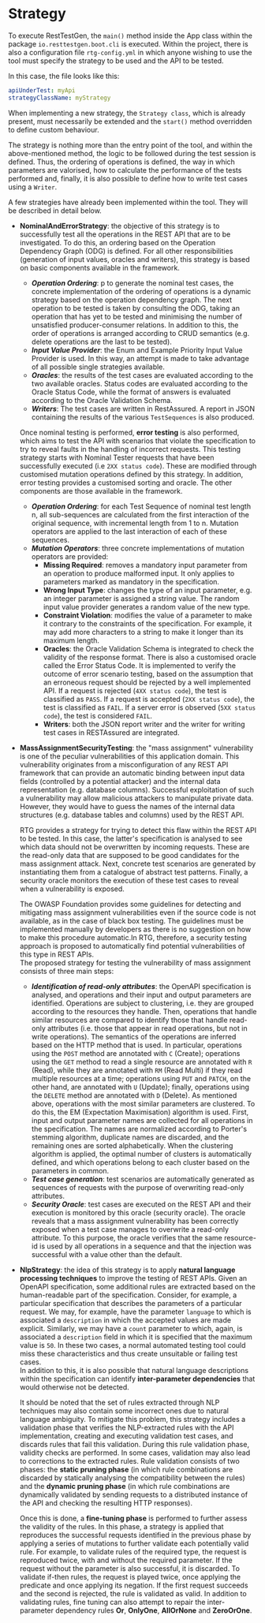 # Strategy
To execute RestTestGen, the ```main()``` method inside the App class within the package ```io.resttestgen.boot.cli``` is executed. Within the project, there is also a configuration file ```rtg-config.yml``` in which anyone wishing to use the tool must specify the strategy to be used and the API to be tested.

In this case, the file looks like this:
```yaml
apiUnderTest: myApi
strategyClassName: myStrategy
```

When implementing a new strategy, the ```Strategy class```, which is already present, must necessarily be extended and the ```start()``` method overridden to define custom behaviour.

The strategy is nothing more than the entry point of the tool, and within the above-mentioned method, the logic to be followed during the test session is defined. Thus, the ordering of operations is defined, the way in which parameters are valorised, how to calculate the performance of the tests performed and, finally, it is also possible to define how to write test cases using a ```Writer```.   

A few strategies have already been implemented within the tool. They will be described in detail below.  

- **NominalAndErrorStrategy**: the objective of this strategy is to successfully test all the operations in the REST API that are to be investigated. To do this, an ordering based on the Operation Dependency Graph (ODG) is defined. For all other responsibilities (generation of input values, oracles and writers), this strategy is based on basic components available in the framework. 
    - ***Operation Ordering***: p to generate the nominal test cases, the concrete implementation of the ordering of operations is a dynamic strategy based on the operation dependency graph. The next operation to be tested is taken by consulting the ODG, taking an operation that has yet to be tested and minimising the number of unsatisfied producer-consumer relations. In addition to this, the order of operations is arranged according to CRUD semantics (e.g. delete operations are the last to be tested).   
    - ***Input Value Provider***: the Enum and Example Priority Input Value Provider is used. In this way, an attempt is made to take advantage of all possible single strategies available.
    - ***Oracles***: the results of the test cases are evaluated according to the two available oracles. Status codes are evaluated according to the Oracle Status Code, while the format of answers is evaluated according to the Oracle Validation Schema.
    - ***Writers***: The test cases are written in RestAssured. A report in JSON containing the results of the various ```TestSequences``` is also produced.     
    
    Once nominal testing is performed, **error testing** is also performed, which aims to test the API with scenarios that violate the specification to try to reveal faults in the handling of incorrect requests. This testing strategy starts with Nominal Tester requests that have been successfully executed (i.e ```2XX status code```). These are modified through customised mutation operations defined by this strategy. In addition, error testing provides a customised sorting and oracle. The other components are those available in the framework.
    - ***Operation Ordering***: for each Test Sequence of nominal test length n, all sub-sequences are calculated from the first interaction of the original sequence, with incremental length from 1 to n. Mutation operators are applied to the last interaction of each of these sequences.
    - ***Mutation Operators***: three concrete implementations of mutation operators are provided:
        - **Missing Required**: removes a mandatory input parameter from an operation to produce malformed input. It only applies to parameters marked as mandatory in the specification. 
        - **Wrong Input Type**: changes the type of an input parameter, e.g. an integer parameter is assigned a string value. The random input value provider generates a random value of the new type.
        - **Constraint Violation**: modifies the value of a parameter to make it contrary to the constraints of the specification. For example, it may add more characters to a string to make it longer than its maximum length.
        - **Oracles**: the Oracle Validation Schema is integrated to check the validity of the response format. There is also a customised oracle called the Error Status Code. It is implemented to verify the outcome of error scenario testing, based on the assumption that an erroneous request should be rejected by a well implemented API. If a request is rejected (```4XX status code```), the test is classified as ```PASS```. If a request is accepted (```2XX status code```), the test is classified as ```FAIL```. If a server error is observed (```5XX status code```), the test is considered ```FAIL```.   
        - **Writers**: both the JSON report writer and the writer for writing test cases in RESTAssured are integrated. 

- **MassAssignmentSecurityTesting**: the "mass assignment" vulnerability is one of the peculiar vulnerabilities of this application domain. This vulnerability originates from a misconfiguration of any REST API framework that can provide an automatic binding between input data fields (controlled by a potential attacker) and the internal data representation (e.g. database columns). Successful exploitation of such a vulnerability may allow malicious attackers to manipulate private data. However, they would have to guess the names of the internal data structures (e.g. database tables and columns) used by the REST API. 

    RTG provides a strategy for trying to detect this flaw within the REST API to be tested. In this case, the latter's specification is analysed to see which data should not be overwritten by incoming requests. These are the read-only data that are supposed to be good candidates for the mass assignment attack. Next, concrete test scenarios are generated by instantiating them from a catalogue of abstract test patterns. Finally, a security oracle monitors the execution of these test cases to reveal when a vulnerability is exposed. 

    The OWASP Foundation provides some guidelines for detecting and mitigating mass assignment vulnerabilities even if the source code is not available, as in the case of black box testing. The guidelines must be implemented manually by developers as there is no suggestion on how to make this procedure automatic.In RTG, therefore, a security testing approach is proposed to automatically find potential vulnerabilities of this type in REST APIs.   
    The proposed strategy for testing the vulnerability of mass assignment consists of three main steps: 
    - ***Identification of read-only attributes***: the OpenAPI specification is analysed, and operations and their input and output parameters are identified. Operations are subject to clustering, i.e. they are grouped according to the resources they handle. Then, operations that handle similar resources are compared to identify those that handle read-only attributes (i.e. those that appear in read operations, but not in write operations).  The semantics of the operations are inferred based on the HTTP method that is used. In particular, operations using the ```POST``` method are annotated with ```C``` (Create); operations using the ```GET``` method to read a single resource are annotated with ```R``` (Read), while they are annotated with ```RM``` (Read Multi) if they read multiple resources at a time; operations using ```PUT``` and ```PATCH```, on the other hand, are annotated with ```U``` (Update); finally, operations using the ```DELETE``` method are annotated with ```D``` (Delete).
    As mentioned above, operations with the most similar parameters are clustered. To do this, the EM (Expectation Maximisation) algorithm is used. First, input and output parameter names are collected for all operations in the specification. The names are normalized according to Porter's stemming algorithm, duplicate names are discarded, and the remaining ones are sorted alphabetically. When the clustering algorithm is applied, the optimal number of clusters is automatically defined, and which operations belong to each cluster based on the parameters in common.   
    - ***Test case generation***: test scenarios are automatically generated as sequences of requests with the purpose of overwriting read-only attributes.   
    - ***Security Oracle***: test cases are executed on the REST API and their execution is monitored by this oracle (security oracle). The oracle reveals that a mass assignment vulnerability has been correctly exposed when a test case manages to overwrite a read-only attribute. To this purpose, the oracle verifies that the same resource-id is used by all operations in a sequence and that the injection was successful with a value other than the default.   

- **NlpStrategy**: the idea of this strategy is to apply **natural language processing techniques** to improve the testing of REST APIs. Given an OpenAPI specification, some additional rules are extracted based on the human-readable part of the specification. Consider, for example, a particular specification that describes the parameters of a particular request. We may, for example, have the parameter ```language``` to which is associated a ```description``` in which the accepted values are made explicit. Similarly, we may have a ```count``` parameter to which, again, is associated a ```description``` field in which it is specified that the maximum value is ```50```. In these two cases, a normal automated testing tool could miss these characteristics and thus create unsuitable or failing test cases.   
In addition to this, it is also possible that natural language descriptions within the specification can identify **inter-parameter dependencies** that would otherwise not be detected.    

    It should be noted that the set of rules extracted through NLP techniques may also contain some incorrect ones due to natural language ambiguity. To mitigate this problem, this strategy includes a validation phase that verifies the NLP-extracted rules with the API implementation, creating and executing validation test cases, and discards rules that fail this validation. During this rule validation phase, validity checks are performed. In some cases, validation may also lead to corrections to the extracted rules. Rule validation consists of two phases: the **static pruning phase** (in which rule combinations are discarded by statically analysing the compatibility between the rules) and the **dynamic pruning phase** (in which rule combinations are dynamically validated by sending requests to a distributed instance of the API and checking the resulting HTTP responses).   
    
    Once this is done, a **fine-tuning phase** is performed to further assess the validity of the rules. In this phase, a strategy is applied that reproduces the successful requests identified in the previous phase by applying a series of mutations to further validate each potentially valid rule.  For example, to validate rules of the required type, the request is reproduced twice, with and without the required parameter. If the request without the parameter is also successful, it is discarded. To validate if-then rules, the request is played twice, once applying the predicate and once applying its negation. If the first request succeeds and the second is rejected, the rule is validated as valid. In addition to validating rules, fine tuning can also attempt to repair the inter-parameter dependency rules **Or**, **OnlyOne**, **AllOrNone** and **ZeroOrOne**.   
